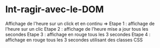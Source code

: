 # Int-ragir-avec-le-DOM
Affichage de l'heure sur un click et en continu =>
Etape 1 : affichage de l'heure sur un clic
Etape 2 : affichage de l'heure mise a jour tous les secondes
Etape 3 : affichage en rouge tous les 3 secondes
Etape 4 : affichage en rouge tous les 3 secondes utilisant des classes CSS
